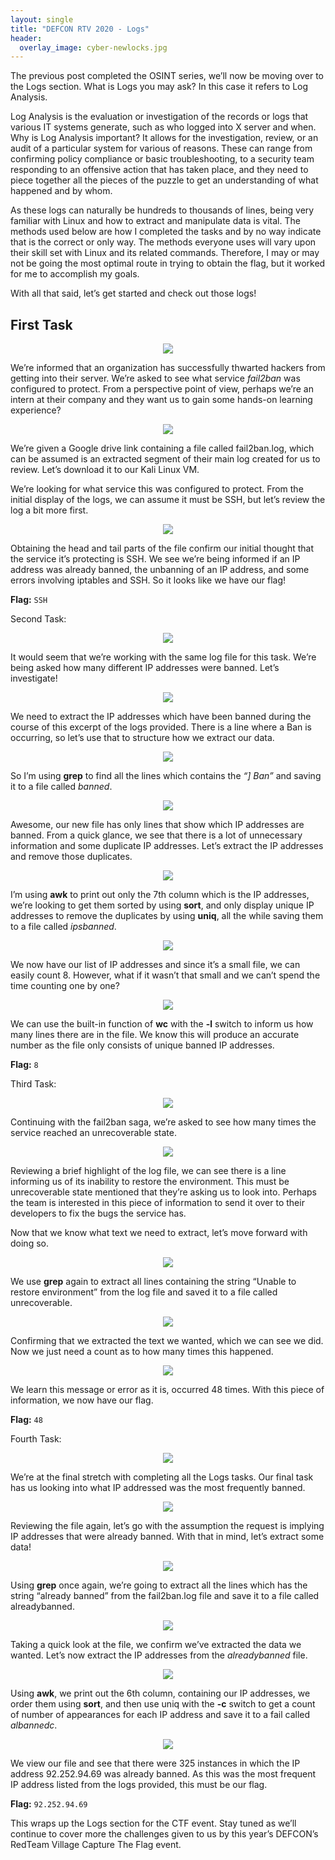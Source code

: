 ```yaml
---
layout: single
title: "DEFCON RTV 2020 - Logs"
header:
  overlay_image: cyber-newlocks.jpg
---
```


The previous post completed the OSINT series, we’ll now be moving over to the Logs section. What is Logs you may ask? In this case it refers to Log Analysis.

Log Analysis is the evaluation or investigation of the records or logs that various IT systems generate, such as who logged into X server and when. Why is Log Analysis important? It allows for the investigation, review, or an audit of a particular system for various of reasons. These can range from confirming policy compliance or basic troubleshooting, to a security team responding to an offensive action that has taken place, and they need to piece together all the pieces of the puzzle to get an understanding of what happened and by whom.

As these logs can naturally be hundreds to thousands of lines, being very familiar with Linux and how to extract and manipulate data is vital. The methods used below are how I completed the tasks and by no way indicate that is the correct or only way. The methods everyone uses will vary upon their skill set with Linux and its related commands. Therefore, I may or may not be going the most optimal route in trying to obtain the flag, but it worked for me to accomplish my goals.

With all that said, let’s get started and check out those logs!

## First Task

<p align="center"><img src="/images/Logs-What-failed.png"></p>

We’re informed that an organization has successfully thwarted hackers from getting into their server. We’re asked to see what service *fail2ban* was configured to protect. From a perspective point of view, perhaps we’re an intern at their company and they want us to gain some hands-on learning experience?

<p align="center"><img src="/images/Logs-What-failed-2.png"></p>

We’re given a Google drive link containing a file called fail2ban.log, which can be assumed is an extracted segment of their main log created for us to review. Let’s download it to our Kali Linux VM.

We’re looking for what service this was configured to protect. From the initial display of the logs, we can assume it must be SSH, but let’s review the log a bit more first.

<p align="center"><img src="/images/Logs-What-failed-3.png"></p>

Obtaining the head and tail parts of the file confirm our initial thought that the service it’s protecting is SSH. We see we’re being informed if an IP address was already banned, the unbanning of an IP address, and some errors involving iptables and SSH. So it looks like we have our flag!

__Flag:__ ```SSH```

Second Task:

<p align="center"><img src="/images/Logs-Who-failed.png"></p>

It would seem that we’re working with the same log file for this task. We’re being asked how many different IP addresses were banned. Let’s investigate!

<p align="center"><img src="/images/Logs-Who-failed-2.png"></p>

We need to extract the IP addresses which have been banned during the course of this excerpt of the logs provided. There is a line where a Ban is occurring, so let’s use that to structure how we extract our data.

<p align="center"><img src="/images/Logs-Who-failed-3.png"></p>

So I’m using __grep__ to find all the lines which contains the *“] Ban”* and saving it to a file called *banned*.

<p align="center"><img src="/images/Logs-Who-failed-4.png"></p>

Awesome, our new file has only lines that show which IP addresses are banned. From a quick glance, we see that there is a lot of unnecessary information and some duplicate IP addresses. Let’s extract the IP addresses and remove those duplicates.

<p align="center"><img src="/images/Logs-Who-failed-5.png"></p>

I’m using __awk__ to print out only the 7th column which is the IP addresses, we’re looking to get them sorted by using __sort__, and only display unique IP addresses to remove the duplicates by using __uniq__, all the while saving them to a file called *ipsbanned*.

<p align="center"><img src="/images/Logs-Who-failed-6.png"></p>

We now have our list of IP addresses and since it’s a small file, we can easily count 8. However, what if it wasn’t that small and we can’t spend the time counting one by one?

<p align="center"><img src="/images/Logs-Who-failed-7.png"></p>

We can use the built-in function of __wc__ with the __-l__ switch to inform us how many lines there are in the file. We know this will produce an accurate number as the file only consists of unique banned IP addresses.

__Flag:__ ```8```

Third Task:

<p align="center"><img src="/images/Logs-We-failed.png"></p>

Continuing with the fail2ban saga, we’re asked to see how many times the service reached an unrecoverable state.

<p align="center"><img src="/images/Logs-What-failed-3.png"></p>

Reviewing a brief highlight of the log file, we can see there is a line informing us of its inability to restore the environment. This must be unrecoverable state mentioned that they’re asking us to look into. Perhaps the team is interested in this piece of information to send it over to their developers to fix the bugs the service has.

Now that we know what text we need to extract, let’s move forward with doing so.

<p align="center"><img src="/images/Logs-We-failed-2.png"></p>

We use __grep__ again to extract all lines containing the string “Unable to restore environment” from the log file and saved it to a file called unrecoverable.

<p align="center"><img src="/images/Logs-We-failed-3.png"></p>

Confirming that we extracted the text we wanted, which we can see we did. Now we just need a count as to how many times this happened.

<p align="center"><img src="/images/Logs-We-failed-4.png"></p>

We learn this message or error as it is, occurred 48 times. With this piece of information, we now have our flag.

__Flag:__ ```48```

Fourth Task:

<p align="center"><img src="/images/Logs-Whom-failed.png"></p>

We’re at the final stretch with completing all the Logs tasks. Our final task has us looking into what IP addressed was the most frequently banned.

<p align="center"><img src="/images/Logs-What-failed-3.png"></p>

Reviewing the file again, let’s go with the assumption the request is implying IP addresses that were already banned. With that in mind, let’s extract some data!

<p align="center"><img src="/images/Logs-Whom-failed-2.png"></p>

Using __grep__ once again, we’re going to extract all the lines which has the string “already banned” from the fail2ban.log file and save it to a file called alreadybanned.

<p align="center"><img src="/images/Logs-Whom-failed-3.png"></p>

Taking a quick look at the file, we confirm we’ve extracted the data we wanted. Let’s now extract the IP addresses from the *alreadybanned* file.

<p align="center"><img src="/images/Logs-Whom-failed-4.png"></p>

Using __awk__, we print out the 6th column, containing our IP addresses, we order them using __sort__, and then use uniq with the __-c__ switch to get a count of number of appearances for each IP address and save it to a fail called *albannedc*.

<p align="center"><img src="/images/Logs-Whom-failed-5.png"></p>

We view our file and see that there were 325 instances in which the IP address 92.252.94.69 was already banned. As this was the most frequent IP address listed from the logs provided, this must be our flag.

__Flag:__ ```92.252.94.69```

This wraps up the Logs section for the CTF event. Stay tuned as we’ll continue to cover more the challenges given to us by this year’s DEFCON’s RedTeam Village Capture The Flag event.